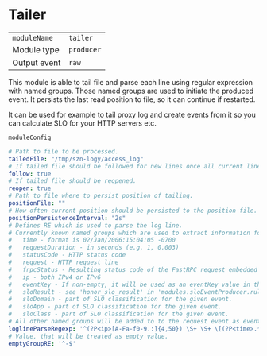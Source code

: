 # Tailer

|                |             |
|----------------|-------------|
| `moduleName`   | `tailer`    |
| Module type    | `producer`  |
| Output event   | `raw`       |

This module is able to tail file and parse each line using regular expression with named groups.
Those named groups are used to initiate the produced event.
It persists the last read position to file, so it can continue if restarted.

It can be used for example to tail proxy log and create events from it
so you can calculate SLO for your HTTP servers etc.

`moduleConfig`
```yaml
# Path to file to be processed.
tailedFile: "/tmp/szn-logy/access_log"
# If tailed file should be followed for new lines once all current lines are processed.
follow: true
# If tailed file should be reopened.
reopen: true
# Path to file where to persist position of tailing.
positionFile: ""
# How often current position should be persisted to the position file.
positionPersistenceInterval: "2s"
# Defines RE which is used to parse the log line.
# Currently known named groups which are used to extract information for generated Events are:
#   time - format is 02/Jan/2006:15:04:05 -0700
#   requestDuration - in seconds (e.g. 1, 0.003)
#   statusCode - HTTP status code
#   request - HTTP request line
#   frpcStatus - Resulting status code of the FastRPC request embedded in the HTTP request.
#   ip - both IPv4 or IPv6
#   eventKey - If non-empty, it will be used as an eventKey value in the resulting event.
#   sloResult - see 'honor_slo_result' in 'modules.sloEventProducer.rulesFiles'
#   sloDomain - part of SLO classification for the given event.
#   sloApp - part of SLO classification for the given event.
#   sloClass - part of SLO classification for the given event.
# All other named groups will be added to to the request event as event.Metadata.
loglineParseRegexp: '^(?P<ip>[A-Fa-f0-9.:]{4,50}) \S+ \S+ \[(?P<time>.*?)\] "(?P<request>.*?)" (?P<statusCode>\d+) \d+ "(?P<referer>.*?)" uag="(?P<userAgent>[^"]+)" "[^"]+" ua="[^"]+" rt="(?P<requestDuration>\d+(\.\d+)??)".+ignore-slo="(?P<ignoreSloHeader>[^"]*)" slo-domain="(?P<sloDomain>[^"]*)" slo-app="(?P<sloApp>[^"]*)" slo-class="(?P<sloClass>[^"]*)" slo-endpoint="(?P<sloEndpoint>[^"]*)" slo-result="(?P<sloResult>[^"]*)"'    # emptyGroupRE defines RE used to decide whether some of the RE match groups specified in loglineParseRegexp is empty and this its assigned variable should be kept unitialized
# Value, that will be treated as empty value.
emptyGroupRE: '^-$'
```


